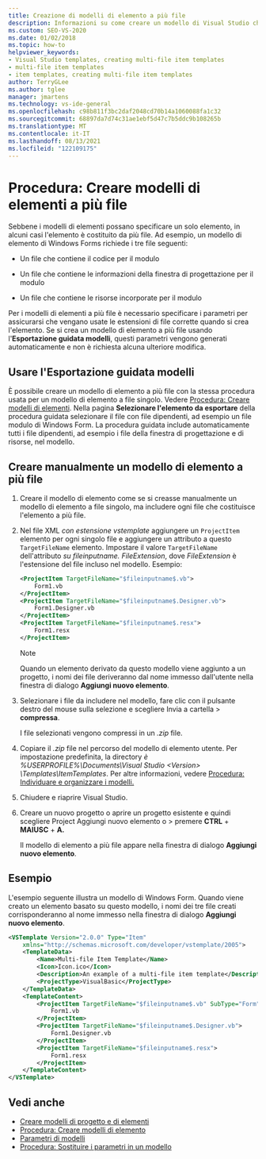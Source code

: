 ```yaml
---
title: Creazione di modelli di elemento a più file
description: Informazioni su come creare un modello di Visual Studio che è costituito da più file.
ms.custom: SEO-VS-2020
ms.date: 01/02/2018
ms.topic: how-to
helpviewer_keywords:
- Visual Studio templates, creating multi-file item templates
- multi-file item templates
- item templates, creating multi-file item templates
author: TerryGLee
ms.author: tglee
manager: jmartens
ms.technology: vs-ide-general
ms.openlocfilehash: c98b811f3bc2daf2048cd70b14a1060088fa1c32
ms.sourcegitcommit: 68897da7d74c31ae1ebf5d47c7b5ddc9b108265b
ms.translationtype: MT
ms.contentlocale: it-IT
ms.lasthandoff: 08/13/2021
ms.locfileid: "122109175"
---
```

# <a name="how-to-create-multi-file-item-templates"></a>Procedura: Creare modelli di elementi a più file

Sebbene i modelli di elementi possano specificare un solo elemento, in alcuni casi l'elemento è costituito da più file. Ad esempio, un modello di elemento di Windows Forms richiede i tre file seguenti:

- Un file che contiene il codice per il modulo

- Un file che contiene le informazioni della finestra di progettazione per il modulo

- Un file che contiene le risorse incorporate per il modulo

Per i modelli di elementi a più file è necessario specificare i parametri per assicurarsi che vengano usate le estensioni di file corrette quando si crea l'elemento. Se si crea un modello di elemento a più file usando l'**Esportazione guidata modelli**, questi parametri vengono generati automaticamente e non è richiesta alcuna ulteriore modifica.

## <a name="use-the-export-template-wizard"></a>Usare l'Esportazione guidata modelli

È possibile creare un modello di elemento a più file con la stessa procedura usata per un modello di elemento a file singolo. Vedere [Procedura: Creare modelli di elementi](../ide/how-to-create-item-templates.md). Nella pagina **Selezionare l'elemento da esportare** della procedura guidata selezionare il file con file dipendenti, ad esempio un file modulo di Windows Form. La procedura guidata include automaticamente tutti i file dipendenti, ad esempio i file della finestra di progettazione e di risorse, nel modello.

## <a name="manually-create-a-multi-file-item-template"></a>Creare manualmente un modello di elemento a più file

1. Creare il modello di elemento come se si creasse manualmente un modello di elemento a file singolo, ma includere ogni file che costituisce l'elemento a più file.

1. Nel file XML *con estensione vstemplate* aggiungere un `ProjectItem` elemento per ogni singolo file e aggiungere un attributo a questo `TargetFileName` elemento. Impostare il valore `TargetFileName` dell'attributo *su $fileinputname$. FileExtension*, dove *FileExtension* è l'estensione del file incluso nel modello. Esempio:

    ```xml
    <ProjectItem TargetFileName="$fileinputname$.vb">
        Form1.vb
    </ProjectItem>
    <ProjectItem TargetFileName="$fileinputname$.Designer.vb">
        Form1.Designer.vb
    </ProjectItem>
    <ProjectItem TargetFileName="$fileinputname$.resx">
        Form1.resx
    </ProjectItem>
    ```

     > [!NOTE]
     > Quando un elemento derivato da questo modello viene aggiunto a un progetto, i nomi dei file deriveranno dal nome immesso dall'utente nella finestra di dialogo **Aggiungi nuovo elemento**.

1. Selezionare i file da includere nel modello, fare clic con il pulsante destro del mouse sulla selezione e scegliere Invia a cartella  >  **compressa**.

   I file selezionati vengono compressi in un *.zip* file.

1. Copiare il *.zip* file nel percorso del modello di elemento utente. Per impostazione predefinita, la directory *è %USERPROFILE%\Documents\Visual Studio \<Version\> \Templates\ItemTemplates*. Per altre informazioni, vedere [Procedura: Individuare e organizzare i modelli.](../ide/how-to-locate-and-organize-project-and-item-templates.md)

1. Chiudere e riaprire Visual Studio.

1. Creare un nuovo progetto o aprire un progetto esistente e quindi scegliere Project Aggiungi nuovo elemento o  >   premere **CTRL** + **MAIUSC** + **A.**

   Il modello di elemento a più file appare nella finestra di dialogo **Aggiungi nuovo elemento**.

## <a name="example"></a>Esempio

L'esempio seguente illustra un modello di Windows Form. Quando viene creato un elemento basato su questo modello, i nomi dei tre file creati corrisponderanno al nome immesso nella finestra di dialogo **Aggiungi nuovo elemento**.

```xml
<VSTemplate Version="2.0.0" Type="Item"
    xmlns="http://schemas.microsoft.com/developer/vstemplate/2005">
    <TemplateData>
        <Name>Multi-file Item Template</Name>
        <Icon>Icon.ico</Icon>
        <Description>An example of a multi-file item template</Description>
        <ProjectType>VisualBasic</ProjectType>
    </TemplateData>
    <TemplateContent>
        <ProjectItem TargetFileName="$fileinputname$.vb" SubType="Form">
            Form1.vb
        </ProjectItem>
        <ProjectItem TargetFileName="$fileinputname$.Designer.vb">
            Form1.Designer.vb
        </ProjectItem>
        <ProjectItem TargetFileName="$fileinputname$.resx">
            Form1.resx
        </ProjectItem>
    </TemplateContent>
</VSTemplate>
```

## <a name="see-also"></a>Vedi anche

- [Creare modelli di progetto e di elementi](../ide/creating-project-and-item-templates.md)
- [Procedura: Creare modelli di elemento](../ide/how-to-create-item-templates.md)
- [Parametri di modelli](../ide/template-parameters.md)
- [Procedura: Sostituire i parametri in un modello](../ide/how-to-substitute-parameters-in-a-template.md)
